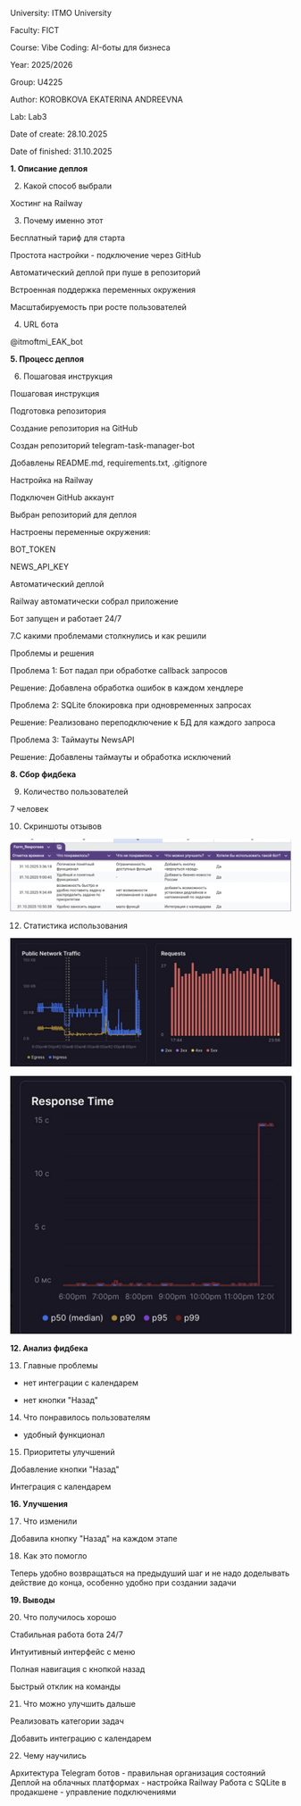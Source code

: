 University: ITMO University

Faculty: FICT

Course: Vibe Coding: AI-боты для бизнеса

Year: 2025/2026

Group: U4225

Author: KOROBKOVA EKATERINA ANDREEVNA

Lab: Lab3

Date of create: 28.10.2025

Date of finished: 31.10.2025


**1. Описание деплоя**

2. Какой способ выбрали
   
Хостинг на Railway

3. Почему именно этот

Бесплатный тариф для старта

Простота настройки - подключение через GitHub

Автоматический деплой при пуше в репозиторий

Встроенная поддержка переменных окружения

Масштабируемость при росте пользователей

4. URL бота

@itmoftmi_EAK_bot

**5. Процесс деплоя**

6. Пошаговая инструкция
   
Пошаговая инструкция

Подготовка репозитория

Создание репозитория на GitHub

Создан репозиторий telegram-task-manager-bot

Добавлены README.md, requirements.txt, .gitignore

Настройка на Railway

Подключен GitHub аккаунт

Выбран репозиторий для деплоя

Настроены переменные окружения:

BOT_TOKEN

NEWS_API_KEY

Автоматический деплой

Railway автоматически собрал приложение

Бот запущен и работает 24/7

7.С какими проблемами столкнулись и как решили

Проблемы и решения

Проблема 1: Бот падал при обработке callback запросов

Решение: Добавлена обработка ошибок в каждом хендлере

Проблема 2: SQLite блокировка при одновременных запросах

Решение: Реализовано переподключение к БД для каждого запроса

Проблема 3: Таймауты NewsAPI

Решение: Добавлены таймауты и обработка исключений

**8. Сбор фидбека**

9. Количество пользователей

7 человек

10. Скриншоты отзывов

![alt text](screenshots/1.png)


12. Статистика использования

![alt text](screenshots/2.png)

![alt text](screenshots/3.png)

**12. Анализ фидбека**

13. Главные проблемы
    
- нет интеграции с календарем
  
- нет кнопки "Назад"

14. Что понравилось пользователям
    
- удобный функционал

15. Приоритеты улучшений
    
Добавление кнопки "Назад"
   
Интеграция с календарем

**16. Улучшения**

17. Что изменили

Добавила кнопку "Назад" на каждом этапе

18. Как это помогло

Теперь удобно возвращаться на предыдуший шаг и не надо доделывать действие до конца, особенно удобно при создании задачи

**19. Выводы**

20. Что получилось хорошо

Стабильная работа бота 24/7

Интуитивный интерфейс с меню

Полная навигация с кнопкой назад

Быстрый отклик на команды

21. Что можно улучшить дальше

Реализовать категории задач

Добавить интеграцию с календарем

22. Чему научились

Архитектура Telegram ботов - правильная организация состояний
Деплой на облачных платформах - настройка Railway
Работа с SQLite в продакшене - управление подключениями
